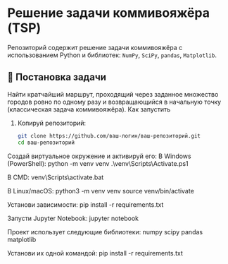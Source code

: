 # Решение задачи коммивояжёра (TSP)

Репозиторий содержит решение задачи коммивояжёра с использованием Python и библиотек: `NumPy`, `SciPy`, `pandas`, `Matplotlib`.
## 📌 Постановка задачи
Найти кратчайший маршрут, проходящий через заданное множество городов ровно по одному разу и возвращающийся в начальную точку (классическая задача коммивояжёра).
Как запустить
1. Копируй репозиторий:
   ```bash
   git clone https://github.com/ваш-логин/ваш-репозиторий.git
   cd ваш-репозиторий
Создай виртуальное окружение и активируй его:
В Windows (PowerShell):
python -m venv venv
.\venv\Scripts\Activate.ps1

В CMD:
venv\Scripts\activate.bat

В Linux/macOS:
python3 -m venv venv
source venv/bin/activate

Установи зависимости:
pip install -r requirements.txt

Запусти Jupyter Notebook:
jupyter notebook

Проект использует следующие библиотеки:
numpy
scipy
pandas
matplotlib

Установи их одной командой:
pip install -r requirements.txt
